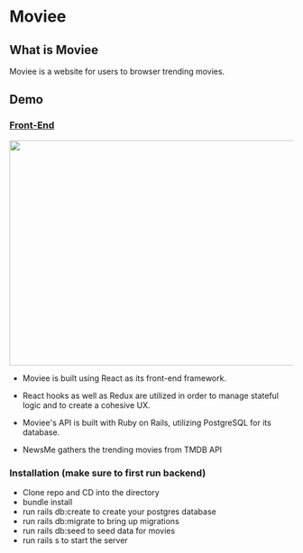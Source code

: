 # Moviee

## What is Moviee

Moviee is a website for users to browser trending movies.

## Demo

### [Front-End](https://github.com/ChenyunZhang/movie_assessment_front)

<img src="/demo.gif" width="900" height="400" />

- Moviee is built using React as its front-end framework.
- React hooks as well as Redux are utilized in order to manage stateful logic and to create a cohesive UX.

- Moviee's API is built with Ruby on Rails, utilizing PostgreSQL for its database.

- NewsMe gathers the trending movies from TMDB API

### Installation (make sure to first run backend)
- Clone repo and CD into the directory
- bundle install
- run rails db:create to create your postgres database
- run rails db:migrate to bring up migrations
- run rails db:seed to seed data for movies
- run rails s to start the server
